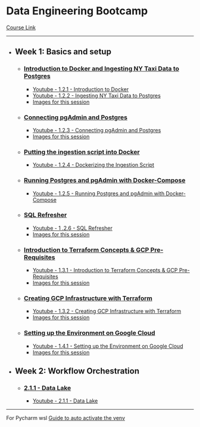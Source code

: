 # **Data Engineering Bootcamp**

[Course Link](https://github.com/DataTalksClub/data-engineering-zoomcamp)

---

<!-- Data Engineering Bootcamp -->
* ## Week 1: Basics and setup
  * ### [Introduction to Docker and Ingesting NY Taxi Data to Postgres](1_2_1_to_1_2_2_Introduction_to_docker_and_postgres.md)
    * [Youtube - 1.2.1 - Introduction to Docker](https://www.youtube.com/watch?v=EYNwNlOrpr0)
    * [Youtube - 1.2.2 - Ingesting NY Taxi Data to Postgres](https://www.youtube.com/watch?v=2JM-ziJt0WI)
    * [Images for this session](files/week1/1.2.1_to_1.2.2_Introduction_to_docker_and_postgres_files)
    
  * ### [Connecting pgAdmin and Postgres](1_2_3_Connecting_pgAdmin_and_Postgres.md)
    * [Youtube - 1.2.3 - Connecting pgAdmin and Postgres](https://www.youtube.com/watch?v=hCAIVe9N0ow) 
    * [Images for this session](files/week1/1.2.3_Connecting_pgAdmin_and_Postgres_files)
    
  * ### [Putting the ingestion script into Docker](1_2_4_Dockerizing_the_Ingestion_Script.md)
    * [Youtube - 1.2.4 - Dockerizing the Ingestion Script](https://www.youtube.com/watch?v=B1WwATwf-vY)
    
  * ### [Running Postgres and pgAdmin with Docker-Compose](1_2_5_Running_Postgres_and_pgAdmin_with_Docker-Compose.md)
    * [Youtube - 1.2.5 - Running Postgres and pgAdmin with Docker-Compose](https://www.youtube.com/watch?v=hKI6PkPhpa0)
    
  * ### [SQL Refresher](1_2_6_SQL_refresher.md)
    * [Youtube - 1 .2.6 - SQL Refresher](https://www.youtube.com/watch?v=QEcps_iskgg)
    * [Images for this session](./files/week1/1.2.6_files)
    
  * ### [Introduction to Terraform Concepts & GCP Pre-Requisites](1_3_1_Introduction_to_Terraform_Concepts_and_GCP_Pre-Requisites.md)
    * [Youtube - 1.3.1 - Introduction to Terraform Concepts & GCP Pre-Requisites](https://www.youtube.com/watch?v=Hajwnmj0xfQ)
    * [Images for this session](/files/week1/1.3.1_files)
    
  * ### [Creating GCP Infrastructure with Terraform](1_3_2_Creating_GCP_Infrastructure_with_Terraform.md)
    * [Youtube - 1.3.2 - Creating GCP Infrastructure with Terraform](https://www.youtube.com/watch?v=dNkEgO-CExg)
    * [Images for this session](files/week1/1_3_2_files)
    
  * ### [Setting up the Environment on Google Cloud](1_4_1_Setting_up_the_Environment_on_Google_Cloud.md)
    * [Youtube - 1.4.1 - Setting up the Environment on Google Cloud](https://www.youtube.com/watch?v=ae-CV2KfoN0)
    * [Images for this session](files/week1/1_4_1_files)
    
* ## Week 2: Workflow Orchestration
  * ### [ 2.1.1 - Data Lake](2_1_1_Data_Lake.md)
    * [Youtube - 2.1.1 - Data Lake](https://www.youtube.com/watch?v=W3Zm6rjOq70)
<!-- Data Engineering Bootcamp -->

---

For Pycharm wsl [Guide to auto activate the venv](wsl_setup.md)
